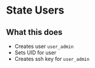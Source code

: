 # State Users

## What this does
- Creates user `user_admin`
- Sets UID for user
- Creates ssh key for `user_admin`